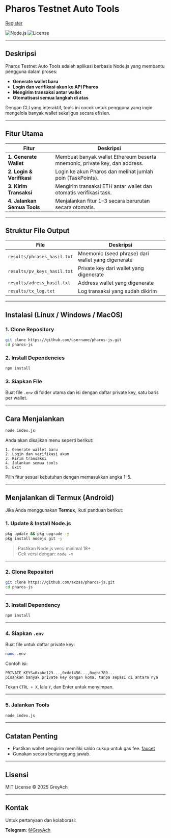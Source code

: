 # Pharos Testnet Auto Tools

[Register](https://testnet.pharosnetwork.xyz/experience?inviteCode=Wo7IfbX9MZAYYA0m)

![Node.js](https://img.shields.io/badge/Node.js-v18%2B-brightgreen)
![License](https://img.shields.io/badge/License-MIT-blue.svg)

---

## Deskripsi

Pharos Testnet Auto Tools adalah aplikasi berbasis Node.js yang membantu pengguna dalam proses:

- **Generate wallet baru**
- **Login dan verifikasi akun ke API Pharos**
- **Mengirim transaksi antar wallet**
- **Otomatisasi semua langkah di atas**

Dengan CLI yang interaktif, tools ini cocok untuk pengguna yang ingin mengelola banyak wallet sekaligus secara efisien.

---

## Fitur Utama

| Fitur                        | Deskripsi                                                                 |
|-----------------------------|--------------------------------------------------------------------------|
| **1. Generate Wallet**       | Membuat banyak wallet Ethereum beserta mnemonic, private key, dan address. |
| **2. Login & Verifikasi**    | Login ke akun Pharos dan melihat jumlah poin (TaskPoints).               |
| **3. Kirim Transaksi**       | Mengirim transaksi ETH antar wallet dan otomatis verifikasi task.        |
| **4. Jalankan Semua Tools**  | Menjalankan fitur 1–3 secara berurutan secara otomatis.                 |

---

## Struktur File Output

| File                           | Deskripsi                                          |
|--------------------------------|---------------------------------------------------|
| `results/phrases_hasil.txt`    | Mnemonic (seed phrase) dari wallet yang digenerate |
| `results/pv_keys_hasil.txt`    | Private key dari wallet yang digenerate           |
| `results/adress_hasil.txt`     | Address wallet yang digenerate                    |
| `results/tx_log.txt`           | Log transaksi yang sudah dikirim                  |

---

## Instalasi (Linux / Windows / MacOS)

### 1. Clone Repository
```bash
git clone https://github.com/username/pharos-js.git
cd pharos-js
```

### 2. Install Dependencies
```bash
npm install
```

### 3. Siapkan File
Buat file `.env` di folder utama dan isi dengan daftar private key, satu baris per wallet.

---

## Cara Menjalankan

```bash
node index.js
```

Anda akan disajikan menu seperti berikut:

```
1. Generate wallet baru
2. Login dan verifikasi akun
3. Kirim transaksi
4. Jalankan semua tools
5. Exit
```

Pilih fitur sesuai kebutuhan dengan memasukkan angka 1–5.

---

## Menjalankan di Termux (Android)

Jika Anda menggunakan **Termux**, ikuti panduan berikut:

### 1. Update & Install Node.js
```bash
pkg update && pkg upgrade -y
pkg install nodejs git -y
```

> Pastikan Node.js versi minimal 18+  
> Cek versi dengan: `node -v`

---

### 2. Clone Repositori
```bash
git clone https://github.com/axzss/pharos-js.git
cd pharos-js
```

---

### 3. Install Dependency
```bash
npm install
```

---

### 4. Siapkan `.env`
Buat file untuk daftar private key:
```bash
nano .env
```

Contoh isi:
```
PRIVATE_KEYS=0xabc123...,0xdef456...,0xghi789...
pisahkan banyak private key dengan koma, tanpa sepasi di antara nya
```

Tekan `CTRL + X`, lalu `Y`, dan Enter untuk menyimpan.

---

### 5. Jalankan Tools
```bash
node index.js
```

---

## Catatan Penting

- Pastikan wallet pengirim memiliki saldo cukup untuk gas fee. [faucet](https://testnet.pharosnetwork.xyz/)
- Gunakan secara bertanggung jawab.

---

## Lisensi

MIT License © 2025 GreyAch

---

## Kontak

Untuk pertanyaan dan kolaborasi:

**Telegram**: [@GreyAch](https://t.me/archhans) 
